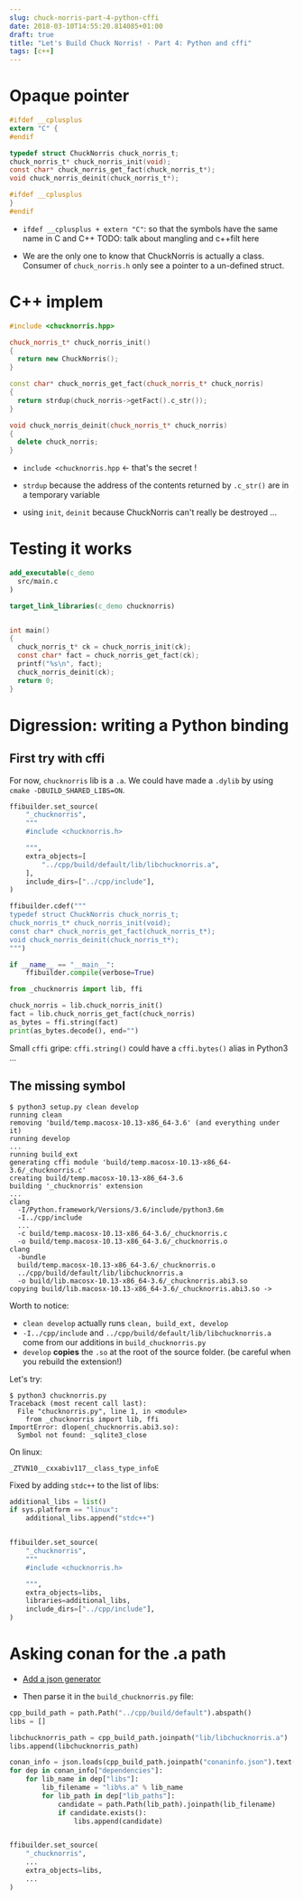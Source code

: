 ```yaml
---
slug: chuck-norris-part-4-python-cffi
date: 2018-03-10T14:55:20.814085+01:00
draft: true
title: "Let's Build Chuck Norris! - Part 4: Python and cffi"
tags: [c++]
---
```


# Opaque pointer

```c
#ifdef __cplusplus
extern "C" {
#endif

typedef struct ChuckNorris chuck_norris_t;
chuck_norris_t* chuck_norris_init(void);
const char* chuck_norris_get_fact(chuck_norris_t*);
void chuck_norris_deinit(chuck_norris_t*);

#ifdef __cplusplus
}
#endif
```

* `ifdef __cplusplus + extern "C"`: so that the symbols have the same name in C and C++
  TODO: talk about mangling and c++filt here


* We are the only one to know that ChuckNorris is actually a class. Consumer of `chuck_norris.h` only see a pointer to a un-defined struct.


# C++ implem

```cpp
#include <chucknorris.hpp>

chuck_norris_t* chuck_norris_init()
{
  return new ChuckNorris();
}

const char* chuck_norris_get_fact(chuck_norris_t* chuck_norris)
{
  return strdup(chuck_norris->getFact().c_str());
}

void chuck_norris_deinit(chuck_norris_t* chuck_norris)
{
  delete chuck_norris;
}
```

* `include <chucknorris.hpp` <- that's the secret !

* `strdup` because the address of the contents returned by `.c_str()` are
  in a temporary variable


* using `init`, `deinit` because ChuckNorris can't really be destroyed ...


# Testing it works


```cmake
add_executable(c_demo
  src/main.c
)

target_link_libraries(c_demo chucknorris)
```

```c

int main()
{
  chuck_norris_t* ck = chuck_norris_init(ck);
  const char* fact = chuck_norris_get_fact(ck);
  printf("%s\n", fact);
  chuck_norris_deinit(ck);
  return 0;
}
```


# Digression: writing a Python binding


## First try with cffi


For now, `chucknorris` lib is a `.a`. We could have made a `.dylib` by using `cmake -DBUILD_SHARED_LIBS=ON`.


```python
ffibuilder.set_source(
    "_chucknorris",
    """
    #include <chucknorris.h>

    """,
    extra_objects=[
        "../cpp/build/default/lib/libchucknorris.a",
    ],
    include_dirs=["../cpp/include"],
)

ffibuilder.cdef("""
typedef struct ChuckNorris chuck_norris_t;
chuck_norris_t* chuck_norris_init(void);
const char* chuck_norris_get_fact(chuck_norris_t*);
void chuck_norris_deinit(chuck_norris_t*);
""")

if __name__ == "__main__":
    ffibuilder.compile(verbose=True)
```

```python
from _chucknorris import lib, ffi

chuck_norris = lib.chuck_norris_init()
fact = lib.chuck_norris_get_fact(chuck_norris)
as_bytes = ffi.string(fact)
print(as_bytes.decode(), end="")
```

Small `cffi` gripe: `cffi.string()` could have a `cffi.bytes()` alias in Python3 ...


## The missing symbol

```console
$ python3 setup.py clean develop
running clean
removing 'build/temp.macosx-10.13-x86_64-3.6' (and everything under it)
running develop
...
running build_ext
generating cffi module 'build/temp.macosx-10.13-x86_64-3.6/_chucknorris.c'
creating build/temp.macosx-10.13-x86_64-3.6
building '_chucknorris' extension
...
clang
  -I/Python.framework/Versions/3.6/include/python3.6m
  -I../cpp/include
  ...
  -c build/temp.macosx-10.13-x86_64-3.6/_chucknorris.c
  -o build/temp.macosx-10.13-x86_64-3.6/_chucknorris.o
clang
  -bundle
  build/temp.macosx-10.13-x86_64-3.6/_chucknorris.o
  ../cpp/build/default/lib/libchucknorris.a
  -o build/lib.macosx-10.13-x86_64-3.6/_chucknorris.abi3.so
copying build/lib.macosx-10.13-x86_64-3.6/_chucknorris.abi3.so ->
```

Worth to notice:

* `clean develop` actually runs `clean, build_ext, develop`
* `-I../cpp/include` and `../cpp/build/default/lib/libchucknorris.a` come from our additions
  in `build_chucknorris.py`
* `develop` **copies** the `.so` at the root of the source folder. (be careful when you rebuild the extension!)

Let's try:

```console
$ python3 chucknorris.py
Traceback (most recent call last):
  File "chucknorris.py", line 1, in <module>
    from _chucknorris import lib, ffi
ImportError: dlopen(_chucknorris.abi3.so):
  Symbol not found: _sqlite3_close
```

On linux:

```
_ZTVN10__cxxabiv117__class_type_infoE
```

Fixed by adding `stdc++` to the list of libs:

```python
additional_libs = list()
if sys.platform == "linux":
    additional_libs.append("stdc++")


ffibuilder.set_source(
    "_chucknorris",
    """
    #include <chucknorris.h>

    """,
    extra_objects=libs,
    libraries=additional_libs,
    include_dirs=["../cpp/include"],
)
```


# Asking conan for the .a path

* [Add a json generator](https://github.com/conan-io/conan/pull/2515)

* Then parse it in the `build_chucknorris.py` file:

```python
cpp_build_path = path.Path("../cpp/build/default").abspath()
libs = []

libchucknorris_path = cpp_build_path.joinpath("lib/libchucknorris.a")
libs.append(libchucknorris_path)

conan_info = json.loads(cpp_build_path.joinpath("conaninfo.json").text())
for dep in conan_info["dependencies"]:
    for lib_name in dep["libs"]:
        lib_filename = "lib%s.a" % lib_name
        for lib_path in dep["lib_paths"]:
            candidate = path.Path(lib_path).joinpath(lib_filename)
            if candidate.exists():
                libs.append(candidate)


ffibuilder.set_source(
    "_chucknorris",
    ...
    extra_objects=libs,
    ...
)
```
